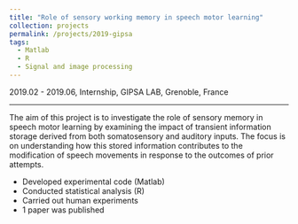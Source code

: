 ```yaml
---
title: "Role of sensory working memory in speech motor learning"
collection: projects
permalink: /projects/2019-gipsa
tags:
  - Matlab 
  - R
  - Signal and image processing
---
```


2019.02 - 2019.06, Internship, GIPSA LAB, Grenoble, France


---

The aim of this project is to investigate the role of sensory memory in speech motor learning by examining the impact of transient information storage derived from both somatosensory and auditory inputs. The focus is on understanding how this stored information contributes to the modification of speech movements in response to the outcomes of prior attempts.

* Developed experimental code (Matlab)
* Conducted statistical analysis (R)
* Carried out human experiments
* 1 paper was published

